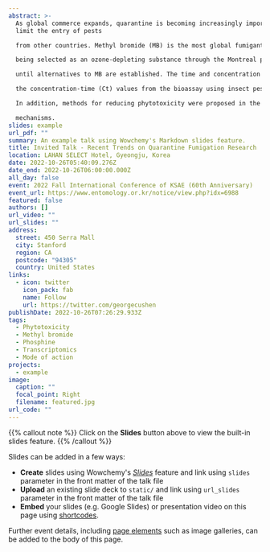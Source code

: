 ```yaml
---
abstract: >-
  As global commerce expands, quarantine is becoming increasingly important to
  limit the entry of pests

  from other countries. Methyl bromide (MB) is the most global fumigant in the plant quarantine field, despite

  being selected as an ozone-depleting substance through the Montreal protocol. The use of MB is essential

  until alternatives to MB are established. The time and concentration standards of fumigants are set based on

  the concentration-time (Ct) values from the bioassay using insect pests, but plants are also affected by fumigant in closed environment. However, the mechanism of phytotoxicity to fumigants was not yet well understood. In this study, Arabidopsis thaliana, model plant, was used to evaluate the phytotoxic effect under the quarantine standards, and the unknown toxic mechanism was investigated through transcriptomic analysis.

  In addition, methods for reducing phytotoxicity were proposed in the study of transcriptome-based

  mechanisms.
slides: example
url_pdf: ""
summary: An example talk using Wowchemy's Markdown slides feature.
title: Invited Talk - Recent Trends on Quarantine Fumigation Research
location: LAHAN SELECT Hotel, Gyeongju, Korea
date: 2022-10-26T05:40:09.276Z
date_end: 2022-10-26T06:00:00.000Z
all_day: false
event: 2022 Fall International Conference of KSAE (60th Anniversary)
event_url: https://www.entomology.or.kr/notice/view.php?idx=6988
featured: false
authors: []
url_video: ""
url_slides: ""
address:
  street: 450 Serra Mall
  city: Stanford
  region: CA
  postcode: "94305"
  country: United States
links:
  - icon: twitter
    icon_pack: fab
    name: Follow
    url: https://twitter.com/georgecushen
publishDate: 2022-10-26T07:26:29.933Z
tags:
  - Phytotoxicity
  - Methyl bromide
  - Phosphine
  - Transcriptomics
  - Mode of action
projects:
  - example
image:
  caption: ""
  focal_point: Right
  filename: featured.jpg
url_code: ""
---
```


{{% callout note %}}
Click on the **Slides** button above to view the built-in slides feature.
{{% /callout %}}

Slides can be added in a few ways:

- **Create** slides using Wowchemy's [_Slides_](https://wowchemy.com/docs/managing-content/#create-slides) feature and link using `slides` parameter in the front matter of the talk file
- **Upload** an existing slide deck to `static/` and link using `url_slides` parameter in the front matter of the talk file
- **Embed** your slides (e.g. Google Slides) or presentation video on this page using [shortcodes](https://wowchemy.com/docs/writing-markdown-latex/).

Further event details, including [page elements](https://wowchemy.com/docs/writing-markdown-latex/) such as image galleries, can be added to the body of this page.
